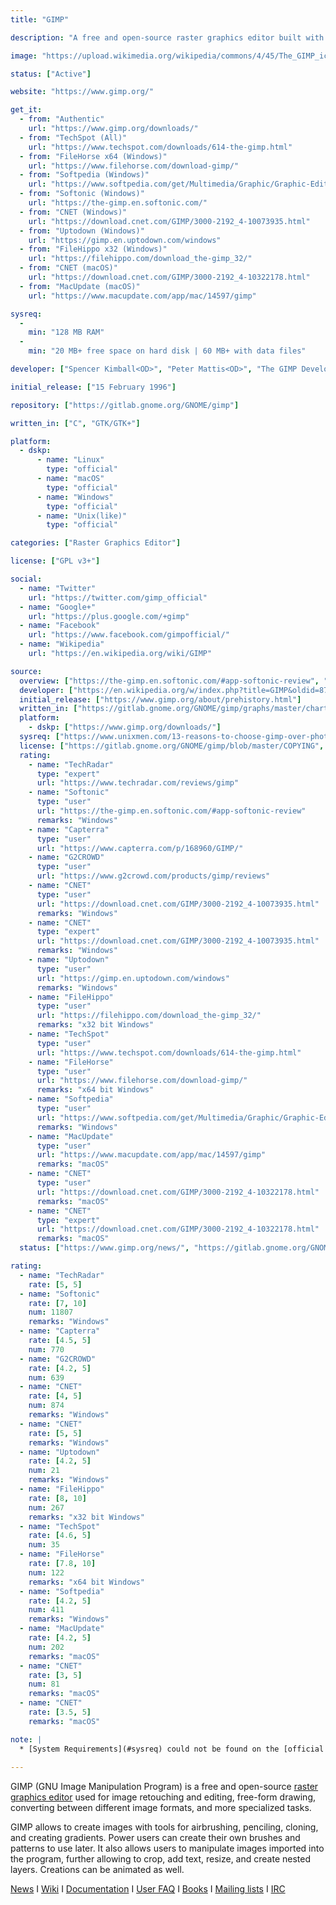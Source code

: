 ```yaml
---
title: "GIMP"

description: "A free and open-source raster graphics editor built with GTK toolkit"

image: "https://upload.wikimedia.org/wikipedia/commons/4/45/The_GIMP_icon_-_gnome.svg"

status: ["Active"]

website: "https://www.gimp.org/"

get_it:
  - from: "Authentic"
    url: "https://www.gimp.org/downloads/"
  - from: "TechSpot (All)"
    url: "https://www.techspot.com/downloads/614-the-gimp.html"
  - from: "FileHorse x64 (Windows)"
    url: "https://www.filehorse.com/download-gimp/"
  - from: "Softpedia (Windows)"
    url: "https://www.softpedia.com/get/Multimedia/Graphic/Graphic-Editors/GIMP.shtml"
  - from: "Softonic (Windows)"
    url: "https://the-gimp.en.softonic.com/"
  - from: "CNET (Windows)"
    url: "https://download.cnet.com/GIMP/3000-2192_4-10073935.html"
  - from: "Uptodown (Windows)"
    url: "https://gimp.en.uptodown.com/windows"
  - from: "FileHippo x32 (Windows)"
    url: "https://filehippo.com/download_the-gimp_32/"
  - from: "CNET (macOS)"
    url: "https://download.cnet.com/GIMP/3000-2192_4-10322178.html"
  - from: "MacUpdate (macOS)"
    url: "https://www.macupdate.com/app/mac/14597/gimp"

sysreq:
  -
    min: "128 MB RAM"
  -
    min: "20 MB+ free space on hard disk | 60 MB+ with data files"

developer: ["Spencer Kimball<OD>", "Peter Mattis<OD>", "The GIMP Development Team"]

initial_release: ["15 February 1996"]

repository: ["https://gitlab.gnome.org/GNOME/gimp"]

written_in: ["C", "GTK/GTK+"]

platform:
  - dskp:
      - name: "Linux"
        type: "official"
      - name: "macOS"
        type: "official"
      - name: "Windows"
        type: "official"
      - name: "Unix(like)"
        type: "official"

categories: ["Raster Graphics Editor"]

license: ["GPL v3+"]

social:
  - name: "Twitter"
    url: "https://twitter.com/gimp_official"
  - name: "Google+"
    url: "https://plus.google.com/+gimp"
  - name: "Facebook"
    url: "https://www.facebook.com/gimpofficial/"
  - name: "Wikipedia"
    url: "https://en.wikipedia.org/wiki/GIMP"

source:
  overview: ["https://the-gimp.en.softonic.com/#app-softonic-review", "https://en.wikipedia.org/w/index.php?title=GIMP&oldid=878448884"]
  developer: ["https://en.wikipedia.org/w/index.php?title=GIMP&oldid=878448884", "https://www.gimp.org/about/authors.html"]
  initial_release: ["https://www.gimp.org/about/prehistory.html"]
  written_in: ["https://gitlab.gnome.org/GNOME/gimp/graphs/master/charts", "https://gitlab.gnome.org/GNOME/gimp", "https://www.gimp.org/about/ancient_history.html"]
  platform:
    - dskp: ["https://www.gimp.org/downloads/"]
  sysreq: ["https://www.unixmen.com/13-reasons-to-choose-gimp-over-photoshop/"]
  license: ["https://gitlab.gnome.org/GNOME/gimp/blob/master/COPYING", "https://en.wikipedia.org/wiki/GIMP"]
  rating:
    - name: "TechRadar"
      type: "expert"
      url: "https://www.techradar.com/reviews/gimp"
    - name: "Softonic"
      type: "user"
      url: "https://the-gimp.en.softonic.com/#app-softonic-review"
      remarks: "Windows"
    - name: "Capterra"
      type: "user"
      url: "https://www.capterra.com/p/168960/GIMP/"
    - name: "G2CROWD"
      type: "user"
      url: "https://www.g2crowd.com/products/gimp/reviews"
    - name: "CNET"
      type: "user"
      url: "https://download.cnet.com/GIMP/3000-2192_4-10073935.html"
      remarks: "Windows"
    - name: "CNET"
      type: "expert"
      url: "https://download.cnet.com/GIMP/3000-2192_4-10073935.html"
      remarks: "Windows"
    - name: "Uptodown"
      type: "user"
      url: "https://gimp.en.uptodown.com/windows"
      remarks: "Windows"
    - name: "FileHippo"
      type: "user"
      url: "https://filehippo.com/download_the-gimp_32/"
      remarks: "x32 bit Windows"
    - name: "TechSpot"
      type: "user"
      url: "https://www.techspot.com/downloads/614-the-gimp.html"
    - name: "FileHorse"
      type: "user"
      url: "https://www.filehorse.com/download-gimp/"
      remarks: "x64 bit Windows"
    - name: "Softpedia"
      type: "user"
      url: "https://www.softpedia.com/get/Multimedia/Graphic/Graphic-Editors/GIMP.shtml"
      remarks: "Windows"
    - name: "MacUpdate"
      type: "user"
      url: "https://www.macupdate.com/app/mac/14597/gimp"
      remarks: "macOS"
    - name: "CNET"
      type: "user"
      url: "https://download.cnet.com/GIMP/3000-2192_4-10322178.html"
      remarks: "macOS"
    - name: "CNET"
      type: "expert"
      url: "https://download.cnet.com/GIMP/3000-2192_4-10322178.html"
      remarks: "macOS"
  status: ["https://www.gimp.org/news/", "https://gitlab.gnome.org/GNOME/gimp/graphs/master"]

rating:
  - name: "TechRadar"
    rate: [5, 5]
  - name: "Softonic"
    rate: [7, 10]
    num: 11807
    remarks: "Windows"
  - name: "Capterra"
    rate: [4.5, 5]
    num: 770
  - name: "G2CROWD"
    rate: [4.2, 5]
    num: 639
  - name: "CNET"
    rate: [4, 5]
    num: 874
    remarks: "Windows"
  - name: "CNET"
    rate: [5, 5]
    remarks: "Windows"
  - name: "Uptodown"
    rate: [4.2, 5]
    num: 21
    remarks: "Windows"
  - name: "FileHippo"
    rate: [8, 10]
    num: 267
    remarks: "x32 bit Windows"
  - name: "TechSpot"
    rate: [4.6, 5]
    num: 35
  - name: "FileHorse"
    rate: [7.8, 10]
    num: 122
    remarks: "x64 bit Windows"
  - name: "Softpedia"
    rate: [4.2, 5]
    num: 411
    remarks: "Windows"
  - name: "MacUpdate"
    rate: [4.2, 5]
    num: 202
    remarks: "macOS"
  - name: "CNET"
    rate: [3, 5]
    num: 81
    remarks: "macOS"
  - name: "CNET"
    rate: [3.5, 5]
    remarks: "macOS"

note: |
  * [System Requirements](#sysreq) could not be found on the [official website](https://www.gimp.org/). [System Requirements](#sysreq) stated [here](#sysreq) are from a page of 2011(see source).
  
---
```

  GIMP (GNU Image Manipulation Program) is a free and open-source [raster graphics editor](/categories/raster-graphics-editor) used for image retouching and editing, free-form drawing, converting between different image formats, and more specialized tasks.
  
  GIMP allows to create images with tools for airbrushing, penciling, cloning, and creating gradients. Power users can create their own brushes and patterns to use later. It also allows users to manipulate images imported into the program, further allowing to crop, add text, resize, and create nested layers. Creations can be animated as well.
  
  [News](https://www.gimp.org/news/) I [Wiki](https://wiki.gimp.org/) I [Documentation](https://www.gimp.org/docs/) I [User FAQ](https://www.gimp.org/docs/userfaq.html) I [Books](https://www.gimp.org/books/) I [Mailing lists](https://www.gimp.org/mail_lists.html) I [IRC](https://www.gimp.org/irc.html)
  